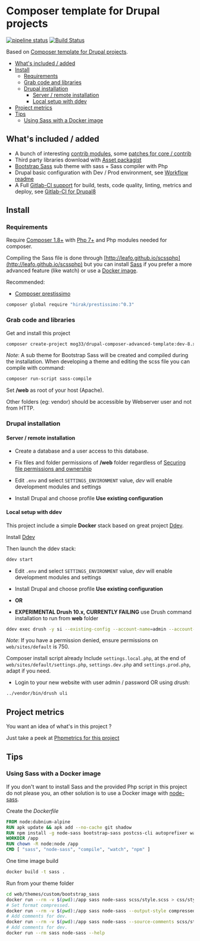 # Composer template for Drupal projects

[![pipeline status](https://gitlab.com/mog33/drupal-composer-advanced-template/badges/8.x-dev/pipeline.svg)](https://gitlab.com/mog33/drupal-composer-advanced-template/commits/8.x-dev)
[![Build Status](https://travis-ci.org/Mogtofu33/drupal-composer-advanced-template.svg?branch=8.x-dev)](https://travis-ci.org/Mogtofu33/drupal-composer-advanced-template)

Based on [Composer template for Drupal projects](https://github.com/drupal-composer/drupal-project).

- [What's included / added](#whats-included--added)
- [Install](#install)
  - [Requirements](#requirements)
  - [Grab code and libraries](#grab-code-and-libraries)
  - [Drupal installation](#drupal-installation)
    - [Server / remote installation](#server--remote-installation)
    - [Local setup with ddev](#local-setup-with-ddev)
- [Project metrics](#project-metrics)
- [Tips](#tips)
  - [Using Sass with a Docker image](#using-sass-with-a-docker-image)

## What's included / added

- A bunch of interesting [contrib modules](./composer.json#L47), some [patches for core / contrib](./composer.json#L271)
- Third party libraries download with [Asset packagist](https://asset-packagist.org)
- [Bootstrap Sass](https://www.drupal.org/project/bootstrap) sub theme with sass + Sass compiler with Php
- Drupal basic configuration with Dev / Prod environment, see [Workflow readme](config/README.md)
- A Full [Gitlab-CI support](https://gitlab.com/mog33/gitlab-ci-drupal) for build, tests, code quality, linting, metrics and deploy, see [Gitlab-CI for Drupal8](https://gitlab.com/mog33/gitlab-ci-drupal)

## Install

### Requirements

Require [Composer 1.8+](https://getcomposer.org) with [Php 7+](http://php.net/) and Php modules needed for composer.

Compiling the Sass file is done through [http://leafo.github.io/scssphp](http://leafo.github.io/scssphp) but you can install [Sass](https://sass-lang.com/install) if you prefer a more advanced feature (like watch) or use a [Docker image](#using-sass-with-a-docker-image).

Recommended:

- [Composer prestissimo](https://github.com/hirak/prestissimo)

```bash
composer global require "hirak/prestissimo:^0.3"
```

### Grab code and libraries

Get and install this project

```bash
composer create-project mog33/drupal-composer-advanced-template:dev-8.x-dev drupal --stability dev --no-interaction
```

_Note_: A sub theme for Bootstrap Sass will be created and compiled during the
installation. When developing a theme and editing the scss file you can compile
with command:

```bash
composer run-script sass-compile
```

Set **/web** as root of your host (Apache).

Other folders (eg: vendor) should be accessible by Webserver user and not from HTTP.

### Drupal installation

#### Server / remote installation

- Create a database and a user access to this database.

- Fix files and folder permissions of **/web** folder regardless of [Securing file permissions and ownership](https://www.drupal.org/node/244924)

- Edit `.env` and select `SETTINGS_ENVIRONMENT` value, _dev_ will enable development modules and settings

- Install Drupal and choose profile **Use existing configuration**

#### Local setup with ddev

This project include a simple **Docker** stack based on great project [Ddev](https://ddev.readthedocs.io/en/latest/).

Install [Ddev](https://ddev.readthedocs.io/en/latest/#installation)

Then launch the ddev stack:

```bash
ddev start
```

- Edit `.env` and select `SETTINGS_ENVIRONMENT` value, _dev_ will enable development modules and settings

- Install Drupal and choose profile **Use existing configuration**

- **OR**

- **EXPERIMENTAL Drush 10.x, CURRENTLY FAILING** use Drush command installation to run from **web** folder

```bash
ddev exec drush -y si --existing-config --account-name=admin --account-pass=password
```

_Note_: If you have a permission denied, ensure permissions on `web/sites/default` is 750.

Composer install script already Include `settings.local.php`, at the end of `web/sites/default/settings.php`, `settings.dev.php` and `settings.prod.php`, adapt if you need.

- Login to your new website with user admin / password OR using _drush_:

```bash
../vendor/bin/drush uli
```

## Project metrics

You want an idea of what's in this project ?

Just take a peek at [Phpmetrics for this project](https://mog33.gitlab.io/-/drupal-composer-advanced-template/-/jobs/265433512/artifacts/reports/phpmetrics/index.html)

## Tips

### Using Sass with a Docker image

If you don't want to install Sass and the provided Php script in this project do not please you, an other solution is to use a Docker image with [node-sass](https://github.com/sass/node-sass).

Create the _Dockerfile_

```dockerfile
FROM node:dubnium-alpine
RUN apk update && apk add --no-cache git shadow
RUN npm install -g node-sass bootstrap-sass postcss-cli autoprefixer watch --unsafe-perm
WORKDIR /app
RUN chown -R node:node /app
CMD [ "sass", "node-sass", "compile", "watch", "npm" ]
```

One time image build

```bash
docker build -t sass .
```

Run from your theme folder

```bash
cd web/themes/custom/bootstrap_sass
docker run --rm -v $(pwd):/app sass node-sass scss/style.scss > css/style.css
# Set format compressed.
docker run --rm -v $(pwd):/app sass node-sass --output-style compressed scss/style.scss > css/style.css
# Add comments for dev.
docker run --rm -v $(pwd):/app sass node-sass --source-comments scss/style.scss > css/style.css
# Add comments for dev.
docker run --rm sass node-sass --help
```
